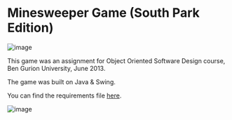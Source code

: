 Minesweeper Game (South Park Edition)
================
![image](https://dl.dropboxusercontent.com/u/4041100/github/minesweeper1.png)

This game was an assignment for Object Oriented Software Design course, Ben Gurion University, June 2013.

The game was built on Java & Swing.

You can find the requirements file [here](http://www.cs.bgu.ac.il/~oosd132/wiki.files/ex3b.pdf).

![image](https://dl.dropboxusercontent.com/u/4041100/github/minesweeper2.png)
